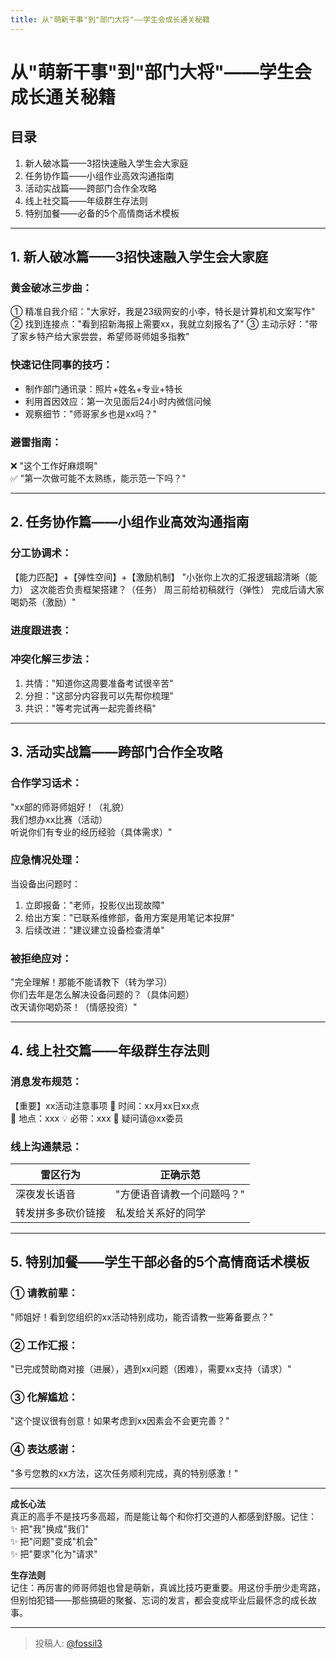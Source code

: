 ```yaml
---
title: 从"萌新干事"到"部门大将"——学生会成长通关秘籍
---
```


# 从"萌新干事"到"部门大将"——学生会成长通关秘籍

## 目录
1. 新人破冰篇——3招快速融入学生会大家庭  
2. 任务协作篇——小组作业高效沟通指南  
3. 活动实战篇——跨部门合作全攻略  
4. 线上社交篇——年级群生存法则  
5. 特别加餐——必备的5个高情商话术模板

---

## 1. 新人破冰篇——3招快速融入学生会大家庭

### 黄金破冰三步曲：

① 精准自我介绍："大家好，我是23级网安的小李，特长是计算机和文案写作"
② 找到连接点："看到招新海报上需要xx，我就立刻报名了"
③ 主动示好："带了家乡特产给大家尝尝，希望师哥师姐多指教"


### 快速记住同事的技巧：
- 制作部门通讯录：照片+姓名+专业+特长
- 利用首因效应：第一次见面后24小时内微信问候
- 观察细节："师哥家乡也是xx吗？"

### 避雷指南：
❌ "这个工作好麻烦啊"  
✅ "第一次做可能不太熟练，能示范一下吗？"

---

## 2. 任务协作篇——小组作业高效沟通指南

### 分工协调术：

【能力匹配】+【弹性空间】+【激励机制】
"小张你上次的汇报逻辑超清晰（能力）
这次能否负责框架搭建？（任务）
周三前给初稿就行（弹性）
完成后请大家喝奶茶（激励）"


### 进度跟进表：

### 冲突化解三步法：
1. 共情："知道你这周要准备考试很辛苦"
2. 分担："这部分内容我可以先帮你梳理"
3. 共识："等考完试再一起完善终稿"

---

## 3. 活动实战篇——跨部门合作全攻略

### 合作学习话术：

"xx部的师哥师姐好！（礼貌）  
我们想办xx比赛（活动）  
听说你们有专业的经历经验（具体需求）"


### 应急情况处理：

当设备出问题时：
1. 立即报备："老师，投影仪出现故障"
2. 给出方案："已联系维修部，备用方案是用笔记本投屏"
3. 后续改进："建议建立设备检查清单"


### 被拒绝应对：

"完全理解！那能不能请教下（转为学习）  
你们去年是怎么解决设备问题的？（具体问题）  
改天请你喝奶茶！（情感投资）"


---

## 4. 线上社交篇——年级群生存法则

### 消息发布规范：

【重要】xx活动注意事项
📅 时间：xx月xx日xx点  
📍 地点：xxx
💡 必带：xxx
🙋 疑问请@xx委员


### 线上沟通禁忌：
| 雷区行为 | 正确示范 |  
|----------|----------|  
| 深夜发长语音 | "方便语音请教一个问题吗？" |  
| 转发拼多多砍价链接 | 私发给关系好的同学 |

---

## 5. 特别加餐——学生干部必备的5个高情商话术模板

### ① 请教前辈：
"师姐好！看到您组织的xx活动特别成功，能否请教一些筹备要点？"

### ② 工作汇报：
"已完成赞助商对接（进展），遇到xx问题（困难），需要xx支持（请求）"

### ③ 化解尴尬：
"这个提议很有创意！如果考虑到xx因素会不会更完善？"

### ④ 表达感谢：
"多亏您教的xx方法，这次任务顺利完成，真的特别感激！"

---

**成长心法**  
真正的高手不是技巧多高超，而是能让每个和你打交道的人都感到舒服。记住：
✨ 把"我"换成"我们"  
✨ 把"问题"变成"机会"  
✨ 把"要求"化为"请求"

**生存法则**  
记住：再厉害的师哥师姐也曾是萌新，真诚比技巧更重要。用这份手册少走弯路，但别怕犯错——那些搞砸的聚餐、忘词的发言，都会变成毕业后最怀念的成长故事。

---

> 投稿人: [@fossil3](https://github.com/fossil3)
